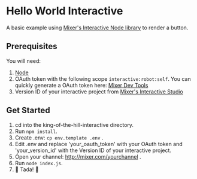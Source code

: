# Hello World Interactive
A basic example using [Mixer's Interactive Node library](https://github.com/mixer/interactive-node) to render a button. 

## Prerequisites
You will need:

1. [Node](https://nodejs.org/)
1. OAuth token with the following scope `interactive:robot:self`. You can quickly generate a OAuth token here: [Mixer Dev Tools](http://www.mixerdevtools.com/gettoken)
1. Version ID of your interactive project from [Mixer's Interactive Studio](https://mixer.com/i/studio)

## Get Started
1. cd into the king-of-the-hill-interactive directory.
1. Run `npm install`.
1. Create .env: `cp env.template .env` .
1. Edit .env and replace 'your\_oauth\_token' with your OAuth token and 'your\_version\_id' with the Version ID of your interactive project.
1. Open your channel: http://mixer.com/yourchannel .
1. Run `node index.js`.
1. :tada: Tada! :tada: